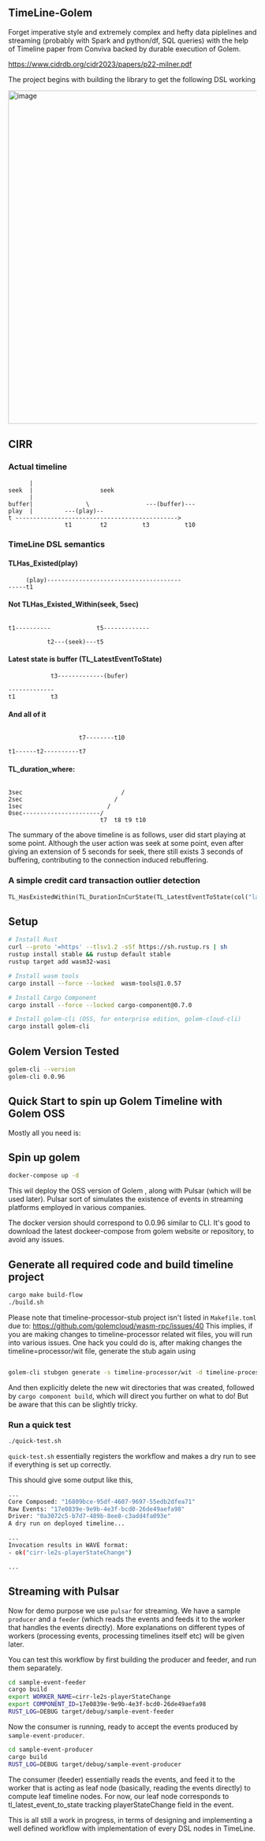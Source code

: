 ## TimeLine-Golem

Forget imperative style and extremely complex and hefty data piplelines and streaming (probably with Spark and python/df, SQL queries) with the help of Timeline paper from Conviva backed by durable execution of Golem.

https://www.cidrdb.org/cidr2023/papers/p22-milner.pdf

The project begins with building the library to get the following DSL working

<img width="675" alt="image" src="https://github.com/afsalthaj/golem-timeline/assets/7448613/f31587dd-ec03-4298-8dfe-9f436ac03345">



## CIRR


### Actual timeline
```
      |
seek  |                   seek
      |               
buffer|               \                ---(buffer)---
play  |         ---(play)--             
t ---------------------------------------------->  
                t1        t2          t3          t10
```

### TimeLine DSL semantics   

#### TLHas_Existed(play)

```
     (play)--------------------------------------
-----t1
```

#### Not TLHas_Existed_Within(seek, 5sec)

```
                         
t1----------             t5-------------             
                         
           t2---(seek)---t5

```

#### Latest state is buffer (TL_LatestEventToState)

```
            t3-------------(bufer)

-------------  
t1          t3

```

#### And all of it

```

                    t7--------t10
       
t1------t2----------t7
```

#### TL_duration_where: 

```

3sec                            /
2sec                          /
1sec                        /
0sec----------------------/
                          t7  t8 t9 t10

```

The summary of the above timeline is as follows,
user did start playing at some point. Although the user
action was seek at some point, even after giving an extension of 5 seconds
for seek, there still exists 3 seconds of buffering,
contributing to the connection induced rebuffering.


### A simple credit card transaction outlier detection

```rust
TL_HasExistedWithin(TL_DurationInCurState(TL_LatestEventToState(col("lat_long")), col(duration) < 10)
```

## Setup

```sh
# Install Rust
curl --proto '=https' --tlsv1.2 -sSf https://sh.rustup.rs | sh
rustup install stable && rustup default stable
rustup target add wasm32-wasi

# Install wasm tools 
cargo install --force --locked  wasm-tools@1.0.57

# Install Cargo Component
cargo install --force --locked cargo-component@0.7.0

# Install golem-cli (OSS, for enterprise edition, golem-cloud-cli)
cargo install golem-cli
```


## Golem Version Tested

```sh
golem-cli --version
golem-cli 0.0.96
```

## Quick Start to spin up Golem Timeline with Golem OSS

Mostly all you need is:

## Spin up golem

```sh
docker-compose up -d
```

This wil deploy the OSS version of Golem , along with Pulsar (which will be used later). Pulsar sort of simulates
the existence of events in streaming platforms employed in various companies.

The docker version should correspond to 0.0.96 similar to CLI.
It's good to download the latest dockeer-compose from golem website or repository, to avoid any issues.


## Generate all required code and build timeline project

```bash
cargo make build-flow
./build.sh
```

Please note that timeline-processor-stub project isn't listed in `Makefile.toml` due to: https://github.com/golemcloud/wasm-rpc/issues/40
This implies, if you are making changes to timeline-processor related wit files, you will run into various issues. One hack you could do is, 
after making changes the timeline=processor/wit file, generate the stub again using

```sh

golem-cli stubgen generate -s timeline-processor/wit -d timeline-processor-stub

```

And then explicitly delete the new wit directories that was created, followed by `cargo component build`, which will direct you further on what to do!
But be aware that this can be slightly tricky.

### Run a quick test

```bash
./quick-test.sh
```

`quick-test.sh` essentially registers the workflow and makes a dry run to see if everything is set up correctly.

This should give some output like this,

```bash
...
Core Composed: "16809bce-95df-4607-9697-55edb2dfea71"
Raw Events: "17e0839e-9e9b-4e3f-bcd0-26de49aefa98"
Driver: "0a3072c5-b7d7-489b-8ee8-c3add4fa093e"
A dry run on deployed timeline...

...
Invocation results in WAVE format:
- ok("cirr-le2s-playerStateChange")

...
```

## Streaming with Pulsar

Now for demo purpose we use `pulsar` for streaming. We have a sample `producer` and a `feeder` (which reads the events and feeds it to the worker that handles the events directly).
More explanations on different types of workers (processing events, processing timelines itself etc) will be given later.

You can test this workflow by first building the producer and feeder, and run them separately. 

```bash
cd sample-event-feeder
cargo build
export WORKER_NAME=cirr-le2s-playerStateChange
export COMPONENT_ID=17e0839e-9e9b-4e3f-bcd0-26de49aefa98
RUST_LOG=DEBUG target/debug/sample-event-feeder
```

Now the consumer is running, ready to accept the events produced by `sample-event-producer`. 

```bash
cd sample-event-producer
cargo build
RUST_LOG=DEBUG target/debug/sample-event-producer

```

The consumer (feeder) essentially reads the events, and feed it to the worker that is acting as leaf node (basically, reading the events directly) to compute
leaf timeline nodes. For now, our leaf node corresponds to tl_latest_event_to_state tracking playerStateChange field in the event.


This is all still a work in progress, in terms of designing and implementing a well defined workflow with implementation of every DSL nodes in TimeLine.